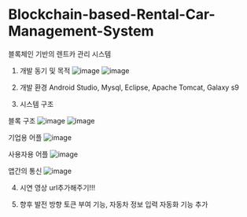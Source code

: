 # Blockchain-based-Rental-Car-Management-System
블록체인 기반의 렌트카 관리 시스템

1. 개발 동기 및 목적
![image](https://user-images.githubusercontent.com/54186647/63193041-6a7a9280-c0a7-11e9-870b-29335f9e502e.png)
![image](https://user-images.githubusercontent.com/54186647/63193134-a44b9900-c0a7-11e9-8dc8-ae85425174e3.png)

2. 개발 환경
Android Studio, Mysql, Eclipse, Apache Tomcat, Galaxy s9

3. 시스템 구조

블록 구조
![image](https://user-images.githubusercontent.com/54186647/63193263-fc829b00-c0a7-11e9-8671-224798cf8afb.png)
![image](https://user-images.githubusercontent.com/54186647/63193263-fc829b00-c0a7-11e9-8671-224798cf8afb.png)

기업용 어플
![image](https://user-images.githubusercontent.com/54186647/63193263-fc829b00-c0a7-11e9-8671-224798cf8afb.png)

사용자용 어플
![image](https://user-images.githubusercontent.com/54186647/63193370-45d2ea80-c0a8-11e9-9d3c-7109d2505a91.png)

앱간의 통신
![image](https://user-images.githubusercontent.com/54186647/63193408-5b481480-c0a8-11e9-8140-5b0daaf0581e.png)

4. 시연 영상
url추가해주기!!!

5. 향후 발전 방향
토큰 부여 기능, 자동차 정보 입력 자동화 기능 추가


